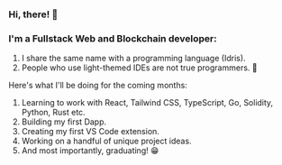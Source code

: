 ### Hi, there! 👋

### I'm a Fullstack Web and Blockchain developer:

1. I share the same name with a programming language (Idris).
2. People who use light-themed IDEs are not true programmers. 🌚


Here's what I'll be doing for the coming months:

1. Learning to work with React, Tailwind CSS, TypeScript, Go, Solidity, Python, Rust etc.
2. Building my first Dapp.
3. Creating my first VS Code extension.
4. Working on a handful of unique project ideas.
5. And most importantly, graduating! 😁

<!--
**eedrxs/eedrxs** is a ✨ _special_ ✨ repository because its `README.md` (this file) appears on your GitHub profile.

Here are some ideas to get you started:

- 🔭 I’m currently working on ...
- 🌱 I’m currently learning ...
- 👯 I’m looking to collaborate on ...
- 🤔 I’m looking for help with ...
- 💬 Ask me about ...
- 📫 How to reach me: ...
- 😄 Pronouns: ...
- ⚡ Fun fact: ...
-->
